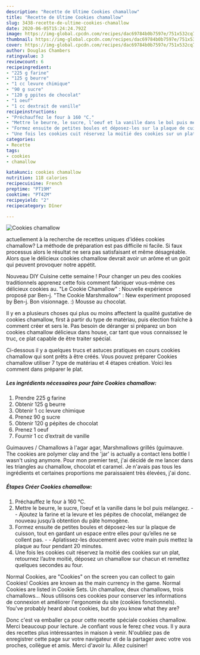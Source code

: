 ```yaml
---
description: "Recette de Ultime Cookies chamallow"
title: "Recette de Ultime Cookies chamallow"
slug: 3438-recette-de-ultime-cookies-chamallow
date: 2020-06-05T15:24:24.792Z
image: https://img-global.cpcdn.com/recipes/dac69784b0b7597e/751x532cq70/cookies-chamallow-photo-principale-de-la-recette.jpg
thumbnail: https://img-global.cpcdn.com/recipes/dac69784b0b7597e/751x532cq70/cookies-chamallow-photo-principale-de-la-recette.jpg
cover: https://img-global.cpcdn.com/recipes/dac69784b0b7597e/751x532cq70/cookies-chamallow-photo-principale-de-la-recette.jpg
author: Douglas Chambers
ratingvalue: 3
reviewcount: 6
recipeingredient:
- "225 g farine"
- "125 g beurre"
- "1 cc levure chimique"
- "90 g sucre"
- "120 g ppites de chocolat"
- "1 oeuf"
- "1 cc dextrait de vanille"
recipeinstructions:
- "Préchauffez le four à 160 °C."
- "Mettre le beurre, le sucre, l’oeuf et la vanille dans le bol puis mélangez.  Ajoutez la farine et la levure et les pépites de chocolat, mélangez de nouveau jusqu’à obtention du pâte homogène."
- "Formez ensuite de petites boules et déposez-les sur la plaque de cuisson, tout en gardant un espace entre elles pour qu’elles ne se collent pas.  Aplatissez-les doucement avec votre main puis mettez la plaque au four pendant 20 minutes."
- "Une fois les cookies cuit réservez la moitié des cookies sur un plat, retournez l’autre moitié, déposez un chamallow sur chacun et remettez quelques secondes au four."
categories:
- Recette
tags:
- cookies
- chamallow

katakunci: cookies chamallow 
nutrition: 118 calories
recipecuisine: French
preptime: "PT19M"
cooktime: "PT42M"
recipeyield: "2"
recipecategory: Dîner

---
```



![Cookies chamallow](https://img-global.cpcdn.com/recipes/dac69784b0b7597e/751x532cq70/cookies-chamallow-photo-principale-de-la-recette.jpg)

actuellement à la recherche de recettes uniques d'idées cookies chamallow? La méthode de préparation est pas difficile ni facile. Si faux processus alors le résultat ne sera pas satisfaisant et même désagréable. Alors que le délicieux cookies chamallow devrait avoir un arôme et un goût qui peuvent provoquer notre appétit.

Nouveau DIY Cuisine cette semaine ! Pour changer un peu des cookies traditionnels apprenez cette fois comment fabriquer vous-même ces délicieux cookies au. &#34;Le Cookie Chamallow&#34; : Nouvelle expérience proposé par Ben-j. &#34;The Cookie Marshmallow&#34; : New experiment proposed by Ben-j. Bon visionnage. :) Mousse au chocolat.

Il y en a plusieurs choses qui plus ou moins affectent la qualité gustative de cookies chamallow, first à partir du type de matériau, puis élection fraîche à comment créer et sers le. Pas besoin de déranger si préparez un bon cookies chamallow délicieux dans house, car tant que vous connaissez le truc, ce plat capable de être traiter spécial.


Ci-dessous il y a quelques trucs et astuces pratiques en cours cookies chamallow qui sont prêts à être créés. Vous pouvez préparer Cookies chamallow utiliser 7 type de matériau et 4 étapes création. Voici les comment dans préparer le plat.

<!--inarticleads1-->

##### Les ingrédients nécessaires pour faire Cookies chamallow:

1. Prendre 225 g farine
1. Obtenir 125 g beurre
1. Obtenir 1 cc levure chimique
1. Prenez 90 g sucre
1. Obtenir 120 g pépites de chocolat
1. Prenez 1 oeuf
1. Fournir 1 cc d’extrait de vanille


Guimauves / Chamallows à l&#39;agar agar, Marshmallows grillés (guimauve. The cookies are polymer clay and the &#39;jar&#39; is actually a contact lens bottle I wasn&#39;t using anymore. Pour mon premier test, j&#39;ai décidé de me lancer dans les triangles au chamallow, chocolat et caramel. Je n&#39;avais pas tous les ingrédients et certaines proportions me paraissaient très élevées, j&#39;ai donc. 

<!--inarticleads2-->

##### Étapes Créer Cookies chamallow:

1. Préchauffez le four à 160 °C.
1. Mettre le beurre, le sucre, l’oeuf et la vanille dans le bol puis mélangez. -  - Ajoutez la farine et la levure et les pépites de chocolat, mélangez de nouveau jusqu’à obtention du pâte homogène.
1. Formez ensuite de petites boules et déposez-les sur la plaque de cuisson, tout en gardant un espace entre elles pour qu’elles ne se collent pas. -  - Aplatissez-les doucement avec votre main puis mettez la plaque au four pendant 20 minutes.
1. Une fois les cookies cuit réservez la moitié des cookies sur un plat, retournez l’autre moitié, déposez un chamallow sur chacun et remettez quelques secondes au four.


Normal Cookies, are &#34;Cookies&#34; on the screen you can collect to gain Cookies! Cookies are known as the main currency in the game. Normal Cookies are listed in Cookie Sets. Un chamallow, deux chamallows, trois chamallows… Nous utilisons ces cookies pour conserver les informations de connexion et améliorer l&#39;ergonomie du site (cookies fonctionnels). You&#39;ve probably heard about cookies, but do you know what they are? 


Donc c'est va emballer ça pour cette recette spéciale cookies chamallow. Merci beaucoup pour lecture. Je confiant vous le ferez chez vous. Il y aura des recettes plus  intéressantes in maison à venir. N'oubliez pas de enregistrer cette page sur votre navigateur et de la partager avec votre vos proches, collègue et amis. Merci d'avoir lu. Allez cuisiner!
